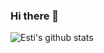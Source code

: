 ### Hi there 👋

![Esti's github stats](https://github-readme-stats.vercel.app/api?username=estibalizmartin)
